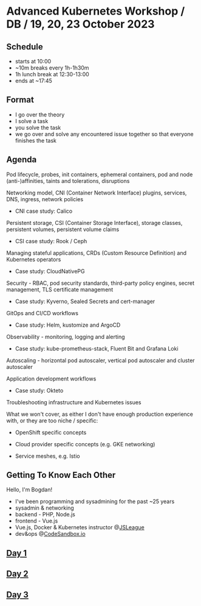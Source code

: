 # Advanced Kubernetes Workshop / DB / 19, 20, 23 October 2023

## Schedule

- starts at 10:00
- ~10m breaks every 1h-1h30m
- 1h lunch break at 12:30-13:00
- ends at ~17:45

## Format

- I go over the theory
- I solve a task
- you solve the task
- we go over and solve any encountered issue together so that everyone finishes the task

## Agenda

Pod lifecycle, probes, init containers, ephemeral containers, pod and node (anti-)affinities, taints and tolerations, disruptions

Networking model, CNI (Container Network Interface) plugins, services, DNS, ingress, network policies

- CNI case study: Calico

Persistent storage, CSI (Container Storage Interface), storage classes, persistent volumes, persistent volume claims

- CSI case study: Rook / Ceph

Managing stateful applications, CRDs (Custom Resource Definition) and Kubernetes operators

- Case study: CloudNativePG

Security - RBAC, pod security standards, third-party policy engines, secret management, TLS certificate management

- Case study: Kyverno, Sealed Secrets and cert-manager

GitOps and CI/CD workflows

- Case study: Helm, kustomize and ArgoCD

Observability - monitoring, logging and alerting

- Case study: kube-prometheus-stack, Fluent Bit and Grafana Loki

Autoscaling - horizontal pod autoscaler, vertical pod autoscaler and cluster autoscaler

Application development workflows

- Case study: Okteto

Troubleshooting infrastructure and Kubernetes issues

What we won't cover, as either I don't have enough production experience with, or they are too niche / specific:

- OpenShift specific concepts

- Cloud provider specific concepts (e.g. GKE networking)

- Service meshes, e.g. Istio

## Getting To Know Each Other

Hello, I'm Bogdan!

- I've been programming and sysadmining for the past ~25 years
- sysadmin & networking
- backend - PHP, Node.js
- frontend - Vue.js
- Vue.js, Docker & Kubernetes instructor @[JSLeague](https://www.jsleague.ro/)
- dev&ops @[CodeSandbox.io](https://codesandbox.io/)

## [Day 1](day-1.md)

## [Day 2](day-2.md)

## [Day 3](day-3.md)
